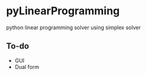 # pyLinearProgramming
python linear programming solver using simplex solver

## To-do
* GUI
* Dual form
